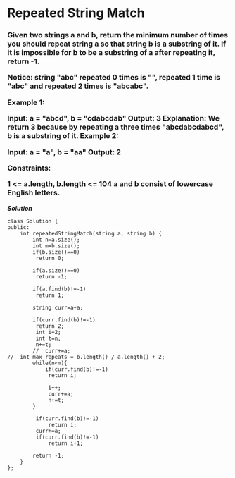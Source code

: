 # Repeated String Match

<h3>
  Given two strings a and b, return the minimum number of times you should repeat string a so that string b is a substring of it. If it is impossible for b​​​​​​ to be a substring of a after repeating it, return -1.

Notice: string "abc" repeated 0 times is "", repeated 1 time is "abc" and repeated 2 times is "abcabc".

 

Example 1:

Input: a = "abcd", b = "cdabcdab"
Output: 3
Explanation: We return 3 because by repeating a three times "abcdabcdabcd", b is a substring of it.
Example 2:

Input: a = "a", b = "aa"
Output: 2
 

Constraints:

1 <= a.length, b.length <= 104
a and b consist of lowercase English letters.
</h3>

[Problem Link]:-- (https://leetcode.com/problems/repeated-string-match/description/)

***Solution***
```
class Solution {
public:
    int repeatedStringMatch(string a, string b) {
        int n=a.size();
        int m=b.size();
        if(b.size()==0)
         return 0;

        if(a.size()==0)
         return -1;

        if(a.find(b)!=-1)
         return 1;

        string curr=a+a;

        if(curr.find(b)!=-1)
         return 2;   
         int i=2;
         int t=n;
         n+=t;
        //  curr+=a;
//  int max_repeats = b.length() / a.length() + 2;
        while(n<m){
            if(curr.find(b)!=-1)
             return i;

             i++;
             curr+=a;
             n+=t;
        } 

         if(curr.find(b)!=-1)
             return i;
         curr+=a;
         if(curr.find(b)!=-1)
             return i+1;

        return -1;
    }
};

```
